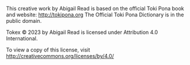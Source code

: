 This creative work by Abigail Read is based on the official Toki Pona book and website: http://tokipona.org
The Official Toki Pona Dictionary is in the public domain.

Tokex © 2023 by Abigail Read is licensed under Attribution 4.0 International. 

To view a copy of this license, visit http://creativecommons.org/licenses/by/4.0/

